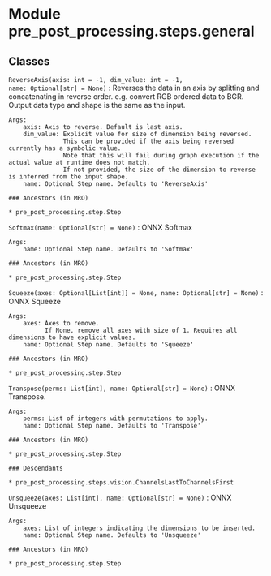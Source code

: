 Module pre_post_processing.steps.general
========================================

Classes
-------

`ReverseAxis(axis: int = -1, dim_value: int = -1, name: Optional[str] = None)`
:   Reverses the data in an axis by splitting and concatenating in reverse order.
      e.g. convert RGB ordered data to BGR.
    Output data type and shape is the same as the input.
    
    Args:
        axis: Axis to reverse. Default is last axis.
        dim_value: Explicit value for size of dimension being reversed.
                   This can be provided if the axis being reversed currently has a symbolic value.
                   Note that this will fail during graph execution if the actual value at runtime does not match.
                   If not provided, the size of the dimension to reverse is inferred from the input shape.
        name: Optional Step name. Defaults to 'ReverseAxis'

    ### Ancestors (in MRO)

    * pre_post_processing.step.Step

`Softmax(name: Optional[str] = None)`
:   ONNX Softmax
    
    Args:
        name: Optional Step name. Defaults to 'Softmax'

    ### Ancestors (in MRO)

    * pre_post_processing.step.Step

`Squeeze(axes: Optional[List[int]] = None, name: Optional[str] = None)`
:   ONNX Squeeze
    
    Args:
        axes: Axes to remove.
              If None, remove all axes with size of 1. Requires all dimensions to have explicit values.
        name: Optional Step name. Defaults to 'Squeeze'

    ### Ancestors (in MRO)

    * pre_post_processing.step.Step

`Transpose(perms: List[int], name: Optional[str] = None)`
:   ONNX Transpose.
    
    Args:
        perms: List of integers with permutations to apply.
        name: Optional Step name. Defaults to 'Transpose'

    ### Ancestors (in MRO)

    * pre_post_processing.step.Step

    ### Descendants

    * pre_post_processing.steps.vision.ChannelsLastToChannelsFirst

`Unsqueeze(axes: List[int], name: Optional[str] = None)`
:   ONNX Unsqueeze
    
    Args:
        axes: List of integers indicating the dimensions to be inserted.
        name: Optional Step name. Defaults to 'Unsqueeze'

    ### Ancestors (in MRO)

    * pre_post_processing.step.Step
